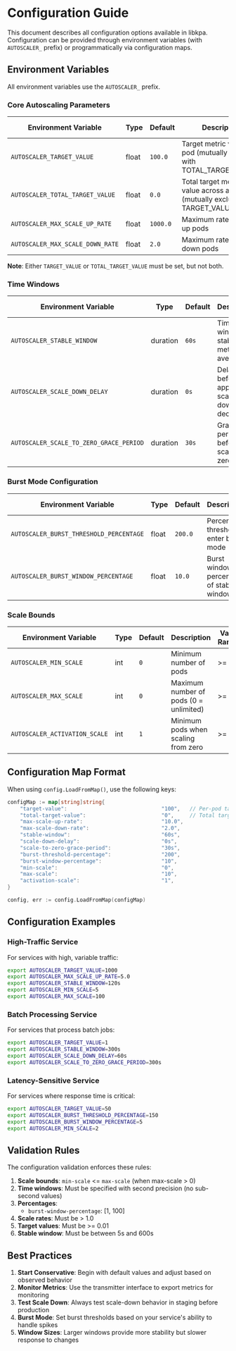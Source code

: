 # Configuration Guide

This document describes all configuration options available in libkpa. Configuration can be provided through environment variables (with `AUTOSCALER_` prefix) or programmatically via configuration maps.

## Environment Variables

All environment variables use the `AUTOSCALER_` prefix.

### Core Autoscaling Parameters

| Environment Variable | Type | Default | Description | Valid Range |
|---------------------|------|---------|-------------|-------------|
| `AUTOSCALER_TARGET_VALUE` | float | `100.0` | Target metric value per pod (mutually exclusive with TOTAL_TARGET_VALUE) | >= 0 |
| `AUTOSCALER_TOTAL_TARGET_VALUE` | float | `0.0` | Total target metric value across all pods (mutually exclusive with TARGET_VALUE) | >= 0 |
| `AUTOSCALER_MAX_SCALE_UP_RATE` | float | `1000.0` | Maximum rate to scale up pods | > 1.0 |
| `AUTOSCALER_MAX_SCALE_DOWN_RATE` | float | `2.0` | Maximum rate to scale down pods | > 1.0 |

**Note**: Either `TARGET_VALUE` or `TOTAL_TARGET_VALUE` must be set, but not both.

### Time Windows

| Environment Variable | Type | Default | Description | Valid Range |
|---------------------|------|---------|-------------|-------------|
| `AUTOSCALER_STABLE_WINDOW` | duration | `60s` | Time window for stable metric averaging | 5s - 600s |
| `AUTOSCALER_SCALE_DOWN_DELAY` | duration | `0s` | Delay before applying scale-down decisions | >= 0s |
| `AUTOSCALER_SCALE_TO_ZERO_GRACE_PERIOD` | duration | `30s` | Grace period before scaling to zero | > 0s |

### Burst Mode Configuration

| Environment Variable | Type | Default | Description | Valid Range |
|---------------------|------|---------|-------------|-------------|
| `AUTOSCALER_BURST_THRESHOLD_PERCENTAGE` | float | `200.0` | Percentage threshold to enter burst mode | > 100.0 |
| `AUTOSCALER_BURST_WINDOW_PERCENTAGE` | float | `10.0` | Burst window as percentage of stable window | 1.0 - 100.0 |

### Scale Bounds

| Environment Variable | Type | Default | Description | Valid Range |
|---------------------|------|---------|-------------|-------------|
| `AUTOSCALER_MIN_SCALE` | int | `0` | Minimum number of pods | >= 0 |
| `AUTOSCALER_MAX_SCALE` | int | `0` | Maximum number of pods (0 = unlimited) | >= 0 |
| `AUTOSCALER_ACTIVATION_SCALE` | int | `1` | Minimum pods when scaling from zero | >= 1 |


## Configuration Map Format

When using `config.LoadFromMap()`, use the following keys:

```go
configMap := map[string]string{
    "target-value":                              "100",   // Per-pod target (mutually exclusive with total-target-value)
    "total-target-value":                        "0",     // Total target across all pods (mutually exclusive with target-value)
    "max-scale-up-rate":                         "10.0",
    "max-scale-down-rate":                       "2.0",
    "stable-window":                             "60s",
    "scale-down-delay":                          "0s",
    "scale-to-zero-grace-period":                "30s",
    "burst-threshold-percentage":                "200",
    "burst-window-percentage":                   "10",
    "min-scale":                                 "0",
    "max-scale":                                 "10",
    "activation-scale":                          "1",
}

config, err := config.LoadFromMap(configMap)
```

## Configuration Examples

### High-Traffic Service

For services with high, variable traffic:

```bash
export AUTOSCALER_TARGET_VALUE=1000
export AUTOSCALER_MAX_SCALE_UP_RATE=5.0
export AUTOSCALER_STABLE_WINDOW=120s
export AUTOSCALER_MIN_SCALE=5
export AUTOSCALER_MAX_SCALE=100
```

### Batch Processing Service

For services that process batch jobs:

```bash
export AUTOSCALER_TARGET_VALUE=1
export AUTOSCALER_STABLE_WINDOW=300s
export AUTOSCALER_SCALE_DOWN_DELAY=60s
export AUTOSCALER_SCALE_TO_ZERO_GRACE_PERIOD=300s
```

### Latency-Sensitive Service

For services where response time is critical:

```bash
export AUTOSCALER_TARGET_VALUE=50
export AUTOSCALER_BURST_THRESHOLD_PERCENTAGE=150
export AUTOSCALER_BURST_WINDOW_PERCENTAGE=5
export AUTOSCALER_MIN_SCALE=2
```

## Validation Rules

The configuration validation enforces these rules:

1. **Scale bounds**: `min-scale` <= `max-scale` (when max-scale > 0)
2. **Time windows**: Must be specified with second precision (no sub-second values)
3. **Percentages**: 
   - `burst-window-percentage`: [1, 100]
4. **Scale rates**: Must be > 1.0
5. **Target values**: Must be >= 0.01
6. **Stable window**: Must be between 5s and 600s

## Best Practices

1. **Start Conservative**: Begin with default values and adjust based on observed behavior
2. **Monitor Metrics**: Use the transmitter interface to export metrics for monitoring
3. **Test Scale Down**: Always test scale-down behavior in staging before production
4. **Burst Mode**: Set burst thresholds based on your service's ability to handle spikes
5. **Window Sizes**: Larger windows provide more stability but slower response to changes 